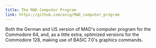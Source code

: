 ```yaml
---
title: The MAD Computer Program
link: https://github.com/asig/MAD_computer_program
---
```


Both the German and US version of MAD's computer program for the Commodore 64, and, as a little extra, optimized versions for the Commodore 128, making use of BASIC 7.0's graphics commands.
